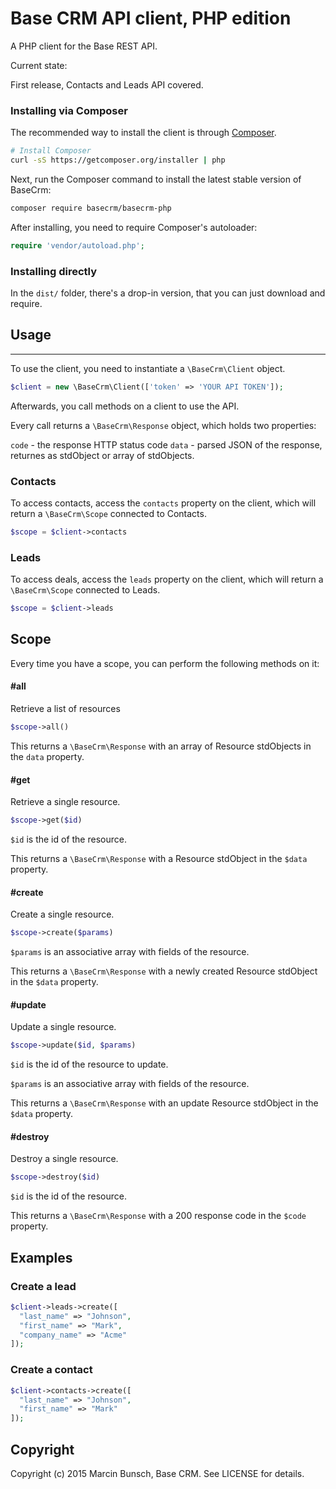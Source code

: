 # Base CRM API client, PHP edition

A PHP client for the Base REST API.

Current state:

First release, Contacts and Leads API covered.

### Installing via Composer

The recommended way to install the client is through
[Composer](http://getcomposer.org).

```bash
# Install Composer
curl -sS https://getcomposer.org/installer | php
```

Next, run the Composer command to install the latest stable version of BaseCrm:

```bash
composer require basecrm/basecrm-php
```

After installing, you need to require Composer's autoloader:

```php
require 'vendor/autoload.php';
```

### Installing directly

In the `dist/` folder, there's a drop-in version, that you can just download and require.

## Usage
--------------------

To use the client, you need to instantiate a `\BaseCrm\Client` object.

```php
$client = new \BaseCrm\Client(['token' => 'YOUR API TOKEN']);
```

Afterwards, you call methods on a client to use the API.

Every call returns a `\BaseCrm\Response` object, which holds two properties:

`code` - the response HTTP status code
`data` - parsed JSON of the response, returnes as stdObject or array of stdObjects.

### Contacts

To access contacts, access the `contacts` property on the client, which will return a `\BaseCrm\Scope` connected to Contacts.

```php
$scope = $client->contacts
```

### Leads

To access deals, access the `leads` property on the client, which will return a `\BaseCrm\Scope` connected to Leads.

```php
$scope = $client->leads
```

## Scope

Every time you have a scope, you can perform the following methods on it:

#### #all

Retrieve a list of resources

```php
$scope->all()
```

This returns a `\BaseCrm\Response` with an array of Resource stdObjects in the `data` property.

#### #get

Retrieve a single resource.

```php
$scope->get($id)
```

`$id` is the id of the resource.

This returns a `\BaseCrm\Response` with a Resource stdObject in the `$data` property.

#### #create

Create a single resource.

```php
$scope->create($params)
```

`$params` is an associative array with fields of the resource.

This returns a `\BaseCrm\Response` with a newly created Resource stdObject in the `$data` property.

#### #update

Update a single resource.

```php
$scope->update($id, $params)
```

`$id` is the id of the resource to update.

`$params` is an associative array with fields of the resource.

This returns a `\BaseCrm\Response` with an update Resource stdObject in the `$data` property.

#### #destroy

Destroy a single resource.

```php
$scope->destroy($id)
```

`$id` is the id of the resource.

This returns a `\BaseCrm\Response` with a 200 response code in the `$code` property.

## Examples

### Create a lead

```php
$client->leads->create([
  "last_name" => "Johnson",
  "first_name" => "Mark",
  "company_name" => "Acme"
]);
```

### Create a contact

```php
$client->contacts->create([
  "last_name" => "Johnson",
  "first_name" => "Mark"
]);
```

Copyright
---------

Copyright (c) 2015 Marcin Bunsch, Base CRM. See LICENSE for details.

